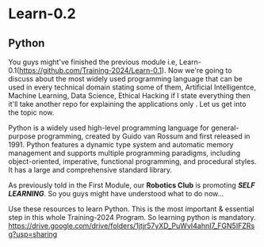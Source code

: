 # Learn-0.2
## Python

You  guys might've finished the previous module i.e, Learn-0.1(https://github.com/Training-2024/Learn-0.1). Now we're going to discuss about the most widely used programming language that can be used in every technical domain stating some of them, Artificial Intelligentce, Machine Learning, Data Science, Ethical Hacking if I state everything then it'll take another repo for explaining the applications only . Let us get into the topic now.

Python is a widely used high-level programming language for general-purpose programming, created by Guido van Rossum and first released in 1991. Python features a dynamic type system and automatic memory management and supports multiple programming paradigms, including object-oriented, imperative, functional programming, and procedural styles. It has a large and comprehensive standard library.

As previously told in the First Module, our **Robotics Club** is promoting **_SELF LEARNING_**. So you guys might have understood what to do now...

Use these resources to learn Python. This is the most important & essential step in this whole Training-2024 Program. So learning python is mandatory.
https://drive.google.com/drive/folders/1jtjr57yXD_PuWvI4ahnI7_FGN5IFZRsg?usp=sharing
